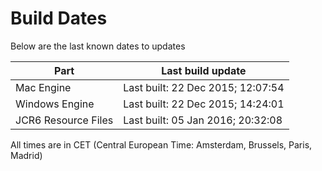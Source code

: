 # Build Dates

Below are the last known dates to updates

Part | Last build update
-----|-----
Mac Engine | Last built: 22 Dec 2015; 12:07:54
Windows Engine | Last built: 22 Dec 2015; 14:24:01
JCR6 Resource Files | Last built: 05 Jan 2016; 20:32:08
All times are in CET (Central European Time: Amsterdam, Brussels, Paris, Madrid)




